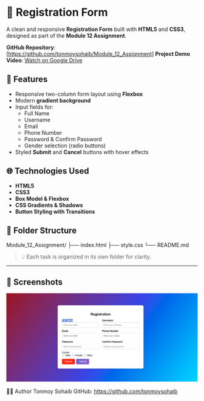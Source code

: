 # 📝 Registration Form

A clean and responsive **Registration Form** built with **HTML5** and **CSS3**, designed as part of the **Module 12 Assignment**.

**GitHub Repository**: [https://github.com/tonmoysohaib/Module_12_Assignment]
 **Project Demo Video**: [Watch on Google Drive](https://drive.google.com/drive/folders/16Minu21W8m_vQVL131f18k_ZS5rM_DWg)


## 🎯 Features

- Responsive two-column form layout using **Flexbox**
- Modern **gradient background**
- Input fields for:
  - Full Name
  - Username
  - Email
  - Phone Number
  - Password & Confirm Password
  - Gender selection (radio buttons)
- Styled **Submit** and **Cancel** buttons with hover effects

## 🌐 Technologies Used

- **HTML5**
- **CSS3**
- **Box Model & Flexbox**
- **CSS Gradients & Shadows**
- **Button Styling with Transitions**

## 📁 Folder Structure

Module_12_Assignment/
├── index.html
├── style.css
└── README.md

> 💡 Each task is organized in its own folder for clarity.

---

## 📸 Screenshots
![Screenshot of Registration Form](Screenshot.png)


👨‍💻 Author
Tonmoy Sohaib
GitHub: https://github.com/tonmoysohaib


